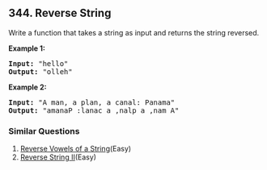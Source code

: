 ## 344. Reverse String

<p>Write a function that takes a string as input and returns the string reversed.</p>

<p><strong>Example 1:</strong></p>

<div>
<pre>
<strong>Input: </strong><span id="example-input-1-1">&quot;hello&quot;</span>
<strong>Output: </strong><span id="example-output-1">&quot;olleh&quot;</span>
</pre>

<div>
<p><strong>Example 2:</strong></p>

<pre>
<strong>Input: </strong><span id="example-input-2-1">&quot;A man, a plan, a canal: Panama&quot;</span>
<strong>Output: </strong><span id="example-output-2">&quot;amanaP :lanac a ,nalp a ,nam A&quot;</span>
</pre>
</div>
</div>


### Similar Questions
  1. [Reverse Vowels of a String](https://github.com/openset/leetcode/tree/master/solution/reverse-vowels-of-a-string)(Easy)
  1. [Reverse String II](https://github.com/openset/leetcode/tree/master/solution/reverse-string-ii)(Easy)
